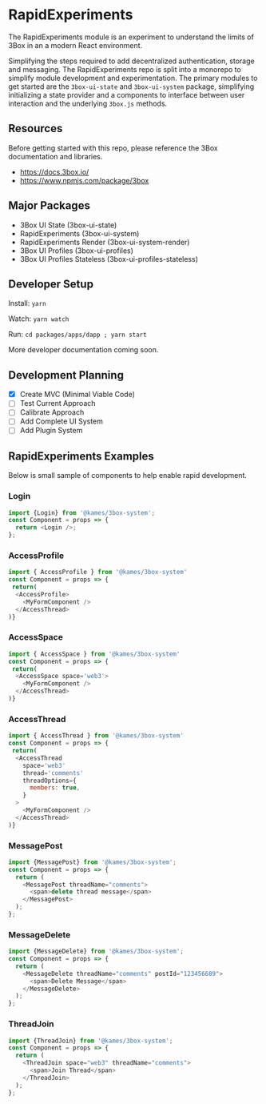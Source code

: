 # RapidExperiments

The RapidExperiments module is an experiment to understand the limits of 3Box in an a modern React environment.

Simplifying the steps required to add decentralized authentication, storage and messaging. The RapidExperiments repo is split into a monorepo to simplify module development and experimentation. The primary modules to get started are the `3box-ui-state` and `3box-ui-system` package, simplifying initializing a state provider and a components to interface between user interaction and the underlying `3box.js` methods.

## Resources

Before getting started with this repo, please reference the 3Box documentation and libraries.

- https://docs.3box.io/
- https://www.npmjs.com/package/3box

## Major Packages

- 3Box UI State (3box-ui-state)
- RapidExperiments (3box-ui-system)
- RapidExperiments Render (3box-ui-system-render)
- 3Box UI Profiles (3box-ui-profiles)
- 3Box UI Profiles Stateless (3box-ui-profiles-stateless)

## Developer Setup

Install: `yarn`

Watch: `yarn watch`

Run: `cd packages/apps/dapp ; yarn start`

More developer documentation coming soon.

## Development Planning

- [x] Create MVC (Minimal Viable Code)
- [ ] Test Current Approach
- [ ] Calibrate Approach
- [ ] Add Complete UI System
- [ ] Add Plugin System

## RapidExperiments Examples

Below is small sample of components to help enable rapid development.

### Login

```js
import {Login} from '@kames/3box-system';
const Component = props => {
  return <Login />;
};
```

### AccessProfile

```js
import { AccessProfile } from '@kames/3box-system'
const Component = props => {
 return(
  <AccessProfile>
    <MyFormComponent />
  </AccessThread>
)}
```

### AccessSpace

```js
import { AccessSpace } from '@kames/3box-system'
const Component = props => {
 return(
  <AccessSpace space='web3'>
    <MyFormComponent />
  </AccessThread>
)}
```

### AccessThread

```js
import { AccessThread } from '@kames/3box-system'
const Component = props => {
 return(
  <AccessThread
    space='web3'
    thread='comments'
    threadOptions={
      members: true,
    }
  >
    <MyFormComponent />
  </AccessThread>
)}
```

### MessagePost

```js
import {MessagePost} from '@kames/3box-system';
const Component = props => {
  return (
    <MessagePost threadName="comments">
      <span>delete thread message</span>
    </MessagePost>
  );
};
```

### MessageDelete

```js
import {MessageDelete} from '@kames/3box-system';
const Component = props => {
  return (
    <MessageDelete threadName="comments" postId="123456689">
      <span>Delete Message</span>
    </MessageDelete>
  );
};
```

### ThreadJoin

```js
import {ThreadJoin} from '@kames/3box-system';
const Component = props => {
  return (
    <ThreadJoin space="web3" threadName="comments">
      <span>Join Thread</span>
    </ThreadJoin>
  );
};
```
